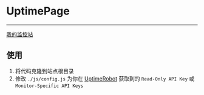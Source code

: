 ﻿# UptimePage

***

[我的监控站](https://status.yearnstudio.cn) 

## 使用

1. 将代码克隆到站点根目录
2. 修改 `./js/config.js` 为你在 [UptimeRobot](https://uptimerobot.com/dashboard.php#mySettings) 获取到的 `Read-Only API Key` 或 `Monitor-Specific API Keys`
